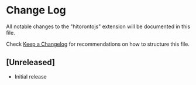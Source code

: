 # Change Log

All notable changes to the "hitorontojs" extension will be documented in this file.

Check [Keep a Changelog](http://keepachangelog.com/) for recommendations on how to structure this file.

## [Unreleased]

- Initial release